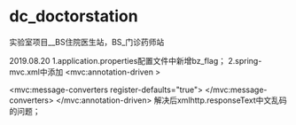 # dc_doctorstation
实验室项目__BS住院医生站，BS_门诊药师站

2019.08.20
1.application.properties配置文件中新增bz_flag；
2.spring-mvc.xml中添加
<mvc:annotation-driven >
  <!-- 消息转换器 -->
  <mvc:message-converters register-defaults="true">
    <bean class="org.springframework.http.converter.StringHttpMessageConverter">
      <property name="supportedMediaTypes" value="text/html;charset=UTF-8"/>
    </bean>
  </mvc:message-converters>
</mvc:annotation-driven>
解决后xmlhttp.responseText中文乱码的问题；

